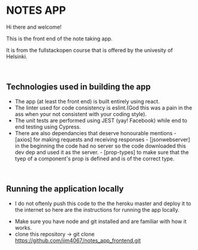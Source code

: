 # NOTES APP

Hi there and welcome!

This is the front end of the note taking app.

It is from the fullstackopen course that is offered by the univesity of Helsinki.

<br />

## Technologies used in building the app

- The app (at least the front end) is built entirely using react.
- The linter used for code consistency is eslint.(God this was a pain in the ass when your not consistent with your coding style).
- The unit tests are performed using JEST (yay! Facebook) while end to end testing using Cypress.
- There are also dependancies that deserve honourable mentions - [axios] for making requests and receiving responses - [jsonwebserver] in the beginning the code had no server so the code downloaded this dev dep and used it as the server. - [prop-types] to make sure that the tyep of a component's prop is defined and is of the correct type.

<br />

## Running the application locally

- I do not oftenly push this code to the the heroku master and deploy it to the internet so here are the instructions for running the app locally.

* Make sure you have node and git installed and are familiar with how it works.
* clone this repository -> git clone https://github.com/jim4067/notes_app_frontend.git
